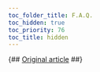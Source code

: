 ```yaml
---
toc_folder_title: F.A.Q.
toc_hidden: true
toc_priority: 76
toc_title: hidden
---
```


{## [Original article](https://clickhouse.tech/docs/en/faq) ##}
